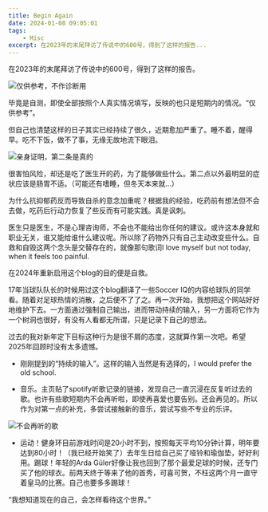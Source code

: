 ```yaml
---
title: Begin Again
date: 2024-01-08 09:05:01
tags:
    - Misc
excerpt: 在2023年的末尾拜访了传说中的600号，得到了这样的报告...
---
```


在2023年的末尾拜访了传说中的600号，得到了这样的报告。

![仅供参考，不作诊断用](depression.jpg)  


毕竟是自测，即使全部按照个人真实情况填写，反映的也只是短期内的情况。“仅供参考”。

但自己也清楚这样的日子其实已经持续了很久，近期愈加严重了。睡不着，醒得早。吃不下饭，做不了事，无缘无故地流下眼泪。
  

![亲身证明，第二条是真的](suicide.jpg)
  
  
很害怕风险，却还是吃了医生开的药，为了能够做些什么。第二点以外最明显的症状应该是肠胃不适。（可能还有嗜睡，但冬天本来就...）

为什么抗抑郁药反而导致自杀的意念加重呢？根据我的经验，吃药前有想法但不会去做，吃药后行动力恢复了些反而有可能实践。真是讽刺。

医生只是医生，不是心理咨询师，不会也不能给出你任何的建议。或许这本身就和职业无关，谁又能给谁什么建议呢。所以除了药物外只有自己主动改变些什么。自救和自毁这两个念头是交替存在的，就像那句歌词I love myself but not today, when it feels too painful.

在2024年重新启用这个blog的目的便是自救。

17年当球队队长的时候用过这个blog翻译了一些Soccer IQ的内容给球队的同学看。随着对足球热情的消散，之后便不了了之。再一次开始，我想把这个网站好好地维护下去。一方面通过强制自己输出，进而带动持续的输入，另一方面将它作为一个树洞也很好，有没有人看都无所谓，只是记录下自己的想法。

过去的我对新年定下目标这种行为是很不屑的态度，这就算作第一次吧。希望2025年回顾时没有太多遗憾。

- 刚刚提到的“持续的输入”。这样的输入当然是有选择的，I would prefer the old school.

- 音乐。主页贴了spotify听歌记录的链接，发现自己一直沉浸在反复听过去的歌。也许有些歌短期内不会再听啦，即使再喜爱也要告别。还会再见的。所以作为对第一点的补充，多尝试接触新的音乐，尝试写些不专业的乐评。

![不会再听的歌](topsong.jpg)

- 运动！健身环目前游戏时间是20小时不到，按照每天平均10分钟计算，明年要达到80小时！（我已经开始笑了）去年生日给自己买了哑铃和瑜伽垫，好好利用。踢球！年轻的Arda Güler好像让我也回到了那个最爱足球的时候，还专门买了他的球衣。前两天终于等来了他的首秀，可喜可贺，不枉这两个月一直守着皇马的比赛。自己也要多多踢球！

“我想知道现在的自己，会怎样看待这个世界。” 